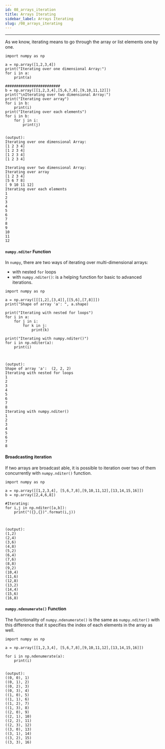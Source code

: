 ```yaml
---
id: 08_arrays_iteration
title: Arrays Iterating
sidebar_label: Arrays Iterating
slug: /08_arrays_iterating
---
```


---

As we know, iterating means to go through the array or list elements one by one.

```
import numpy as np

a = np.array([1,2,3,4])
print("Iterating over one dimensional Array:")
for i in a:
    print(a)

#########################
b = np.array([[1,2,3,4],[5,6,7,8],[9,10,11,12]])
print("\nIterating over two dimensional Array:")
print("Iterating over array")
for i in b:
    print(i)
print("Iterating over each elements")
for i in b:
    for j in i:
        print(j)


(output):
Iterating over one dimensional Array:
[1 2 3 4]
[1 2 3 4]
[1 2 3 4]
[1 2 3 4]

Iterating over two dimensional Array:
Iterating over array
[1 2 3 4]
[5 6 7 8]
[ 9 10 11 12]
Iterating over each elements
1
2
3
4
5
6
7
8
9
10
11
12
```

#### `numpy.nditer` Function

In `numpy`, there are two ways of iterating over multi-dimensional arrays:
- with nested `for` loops
- with `numpy.nditer()`: is a helping function for basic to advanced iterations.

```
import numpy as np

a = np.array([[[1,2],[3,4]],[[5,6],[7,8]]])
print("Shape of array 'a': ", a.shape)

print("Iterating with nested for loops")
for i in a:
    for j in i:
        for k in j:
            print(k)

print("Iterating with numpy.nditer()")
for i in np.nditer(a):
    print(i)



(output):
Shape of array 'a':  (2, 2, 2)
Iterating with nested for loops
1
2
3
4
5
6
7
8
Iterating with numpy.nditer()
1
2
3
4
5
6
7
8
```

#### Broadcasting iteration
If two arrays are broadcast able, it is possible to iteration over two of them concurrently with `numpy.nditer()` function.

```
import numpy as np

a = np.array([[1,2,3,4], [5,6,7,8],[9,10,11,12],[13,14,15,16]])
b = np.array([2,4,6,8])

#Iterating:
for i,j in np.nditer([a,b]):
    print("({},{})".format(i,j))



(output):
(1,2)
(2,4)
(3,6)
(4,8)
(5,2)
(6,4)
(7,6)
(8,8)
(9,2)
(10,4)
(11,6)
(12,8)
(13,2)
(14,4)
(15,6)
(16,8)
```

#### `numpy.ndenumerate()` Function
The functionality of `numpy.ndenumerate()` is the same as `numpy.nditer()` with this difference that it specifies the index of each elements in the array as well.

```
import numpy as np

a = np.array([[1,2,3,4], [5,6,7,8],[9,10,11,12],[13,14,15,16]])

for i in np.ndenumerate(a):
    print(i)


(output):
((0, 0), 1)
((0, 1), 2)
((0, 2), 3)
((0, 3), 4)
((1, 0), 5)
((1, 1), 6)
((1, 2), 7)
((1, 3), 8)
((2, 0), 9)
((2, 1), 10)
((2, 2), 11)
((2, 3), 12)
((3, 0), 13)
((3, 1), 14)
((3, 2), 15)
((3, 3), 16)
```
